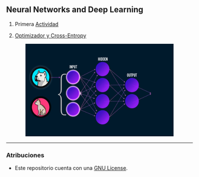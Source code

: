 ## Neural Networks and Deep Learning
1. Primera [Actividad](https://github.com/Jeremy-22/RN/blob/main/Git_y_documentaci%C3%B3n_de_RNA/README.md) 

2. [Optimizador y Cross-Entropy](https://github.com/Jeremy-22/RN/blob/main/Git_y_documentaci%C3%B3n_de_RNA/README.md)


<p align="center">
  <img src="r.gif" width="400" height="250" />
</p>

---

### Atribuciones

- Este repositorio cuenta con una  [GNU License](https://github.com/Jeremy-22/RN/blob/main/LICENSE).
